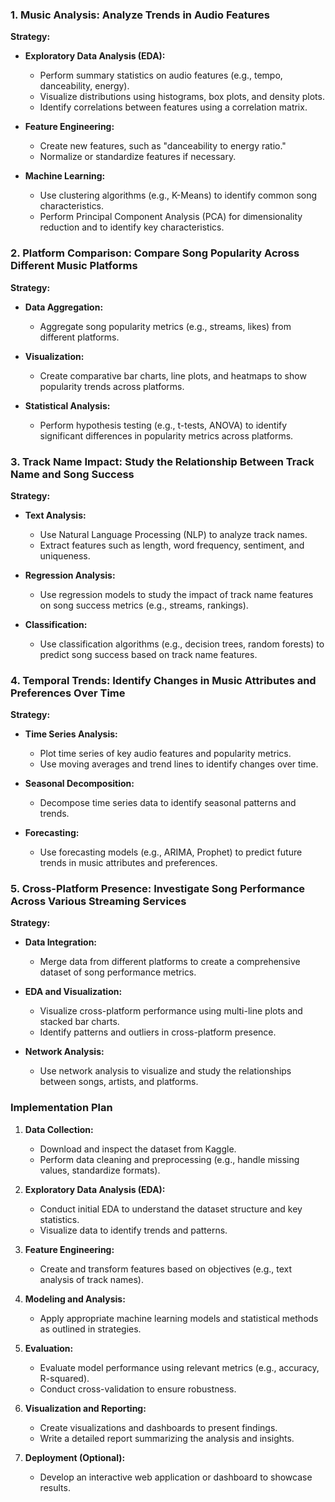### 1. Music Analysis: Analyze Trends in Audio Features

**Strategy:**
- **Exploratory Data Analysis (EDA):** 
  - Perform summary statistics on audio features (e.g., tempo, danceability, energy).
  - Visualize distributions using histograms, box plots, and density plots.
  - Identify correlations between features using a correlation matrix.

- **Feature Engineering:**
  - Create new features, such as "danceability to energy ratio."
  - Normalize or standardize features if necessary.

- **Machine Learning:**
  - Use clustering algorithms (e.g., K-Means) to identify common song characteristics.
  - Perform Principal Component Analysis (PCA) for dimensionality reduction and to identify key characteristics.

### 2. Platform Comparison: Compare Song Popularity Across Different Music Platforms

**Strategy:**
- **Data Aggregation:**
  - Aggregate song popularity metrics (e.g., streams, likes) from different platforms.

- **Visualization:**
  - Create comparative bar charts, line plots, and heatmaps to show popularity trends across platforms.

- **Statistical Analysis:**
  - Perform hypothesis testing (e.g., t-tests, ANOVA) to identify significant differences in popularity metrics across platforms.

### 3. Track Name Impact: Study the Relationship Between Track Name and Song Success

**Strategy:**
- **Text Analysis:**
  - Use Natural Language Processing (NLP) to analyze track names.
  - Extract features such as length, word frequency, sentiment, and uniqueness.

- **Regression Analysis:**
  - Use regression models to study the impact of track name features on song success metrics (e.g., streams, rankings).

- **Classification:**
  - Use classification algorithms (e.g., decision trees, random forests) to predict song success based on track name features.

### 4. Temporal Trends: Identify Changes in Music Attributes and Preferences Over Time

**Strategy:**
- **Time Series Analysis:**
  - Plot time series of key audio features and popularity metrics.
  - Use moving averages and trend lines to identify changes over time.

- **Seasonal Decomposition:**
  - Decompose time series data to identify seasonal patterns and trends.

- **Forecasting:**
  - Use forecasting models (e.g., ARIMA, Prophet) to predict future trends in music attributes and preferences.

### 5. Cross-Platform Presence: Investigate Song Performance Across Various Streaming Services

**Strategy:**
- **Data Integration:**
  - Merge data from different platforms to create a comprehensive dataset of song performance metrics.

- **EDA and Visualization:**
  - Visualize cross-platform performance using multi-line plots and stacked bar charts.
  - Identify patterns and outliers in cross-platform presence.

- **Network Analysis:**
  - Use network analysis to visualize and study the relationships between songs, artists, and platforms.

### Implementation Plan

1. **Data Collection:**
   - Download and inspect the dataset from Kaggle.
   - Perform data cleaning and preprocessing (e.g., handle missing values, standardize formats).

2. **Exploratory Data Analysis (EDA):**
   - Conduct initial EDA to understand the dataset structure and key statistics.
   - Visualize data to identify trends and patterns.

3. **Feature Engineering:**
   - Create and transform features based on objectives (e.g., text analysis of track names).

4. **Modeling and Analysis:**
   - Apply appropriate machine learning models and statistical methods as outlined in strategies.

5. **Evaluation:**
   - Evaluate model performance using relevant metrics (e.g., accuracy, R-squared).
   - Conduct cross-validation to ensure robustness.

6. **Visualization and Reporting:**
   - Create visualizations and dashboards to present findings.
   - Write a detailed report summarizing the analysis and insights.

7. **Deployment (Optional):**
   - Develop an interactive web application or dashboard to showcase results.


